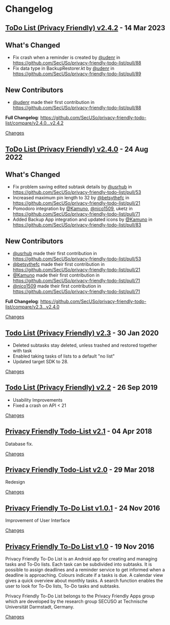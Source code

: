 # Changelog

<a name="v2.4.2"></a>
## [ToDo List (Privacy Friendly) v2.4.2](https://github.com/SecUSo/privacy-friendly-todo-list/releases/tag/v2.4.2) - 14 Mar 2023

## What's Changed
* Fix crash when a reminder is created by [@udenr](https://github.com/udenr) in https://github.com/SecUSo/privacy-friendly-todo-list/pull/88
* Fix data type in BackupRestorer.kt by [@udenr](https://github.com/udenr) in https://github.com/SecUSo/privacy-friendly-todo-list/pull/89

## New Contributors
* [@udenr](https://github.com/udenr) made their first contribution in https://github.com/SecUSo/privacy-friendly-todo-list/pull/88

**Full Changelog**: https://github.com/SecUSo/privacy-friendly-todo-list/compare/v2.4.0...v2.4.2

[Changes][v2.4.2]


<a name="v2.4.0"></a>
## [ToDo List (Privacy Friendly) v2.4.0](https://github.com/SecUSo/privacy-friendly-todo-list/releases/tag/v2.4.0) - 24 Aug 2022

## What's Changed
* Fix problem saving edited subtask details by [@usrhub](https://github.com/usrhub) in https://github.com/SecUSo/privacy-friendly-todo-list/pull/53
* Increased maximum pin length to 32 by [@betsythefc](https://github.com/betsythefc) in https://github.com/SecUSo/privacy-friendly-todo-list/pull/21
* Pomodoro integration by [@Kamuno](https://github.com/Kamuno), [@nico1509](https://github.com/nico1509), uketz in https://github.com/SecUSo/privacy-friendly-todo-list/pull/71
* Added Backup App integration and updated icons by [@Kamuno](https://github.com/Kamuno) in https://github.com/SecUSo/privacy-friendly-todo-list/pull/83

## New Contributors
* [@usrhub](https://github.com/usrhub) made their first contribution in https://github.com/SecUSo/privacy-friendly-todo-list/pull/53
* [@betsythefc](https://github.com/betsythefc) made their first contribution in https://github.com/SecUSo/privacy-friendly-todo-list/pull/21
* [@Kamuno](https://github.com/Kamuno) made their first contribution in https://github.com/SecUSo/privacy-friendly-todo-list/pull/71
* [@nico1509](https://github.com/nico1509) made their first contribution in https://github.com/SecUSo/privacy-friendly-todo-list/pull/71

**Full Changelog**: https://github.com/SecUSo/privacy-friendly-todo-list/compare/v2.3...v2.4.0

[Changes][v2.4.0]


<a name="v2.3"></a>
## [Todo List (Privacy Friendly) v2.3](https://github.com/SecUSo/privacy-friendly-todo-list/releases/tag/v2.3) - 30 Jan 2020

- Deleted subtasks stay deleted, unless trashed and restored together with task
- Enabled taking tasks of lists to a default "no list"
- Updated target SDK to 28.

[Changes][v2.3]


<a name="v2.2"></a>
## [Todo List (Privacy Friendly) v2.2](https://github.com/SecUSo/privacy-friendly-todo-list/releases/tag/v2.2) - 26 Sep 2019

- Usability Improvements
- Fixed a crash on API < 21

[Changes][v2.2]


<a name="v2.1"></a>
## [Privacy Friendly Todo-List v2.1](https://github.com/SecUSo/privacy-friendly-todo-list/releases/tag/v2.1) - 04 Apr 2018

Database fix.

[Changes][v2.1]


<a name="v2.0"></a>
## [Privacy Friendly Todo-List v2.0](https://github.com/SecUSo/privacy-friendly-todo-list/releases/tag/v2.0) - 29 Mar 2018

Redesign

[Changes][v2.0]


<a name="v1.0.1"></a>
## [Privacy Friendly To-Do List v1.0.1](https://github.com/SecUSo/privacy-friendly-todo-list/releases/tag/v1.0.1) - 24 Nov 2016

Improvement of User Interface


[Changes][v1.0.1]


<a name="v1.0"></a>
## [Privacy Friendly To-Do List v1.0](https://github.com/SecUSo/privacy-friendly-todo-list/releases/tag/v1.0) - 19 Nov 2016

Privacy Friendly To-Do List is an Android app for creating and managing tasks and To-Do lists.
Each  task can be subdivided into subtasks. It is possible to assign deadlines and a reminder service to get informed when a deadline is approaching. 
Colours indicate if a tasks is due. A calendar view gives a quick overview about monthly tasks. A search function enables the user to look for To-Do lists, To-Do tasks and subtasks. 

Privacy Friendly To-Do List belongs to the Privacy Friendly Apps group which are developed by the research group SECUSO at Technische Universität Darmstadt, Germany. 


[Changes][v1.0]


[v2.4.2]: https://github.com/SecUSo/privacy-friendly-todo-list/compare/v2.4.0...v2.4.2
[v2.4.0]: https://github.com/SecUSo/privacy-friendly-todo-list/compare/v2.3...v2.4.0
[v2.3]: https://github.com/SecUSo/privacy-friendly-todo-list/compare/v2.2...v2.3
[v2.2]: https://github.com/SecUSo/privacy-friendly-todo-list/compare/v2.1...v2.2
[v2.1]: https://github.com/SecUSo/privacy-friendly-todo-list/compare/v2.0...v2.1
[v2.0]: https://github.com/SecUSo/privacy-friendly-todo-list/compare/v1.0.1...v2.0
[v1.0.1]: https://github.com/SecUSo/privacy-friendly-todo-list/compare/v1.0...v1.0.1
[v1.0]: https://github.com/SecUSo/privacy-friendly-todo-list/tree/v1.0

<!-- Generated by https://github.com/rhysd/changelog-from-release v3.7.0 -->
